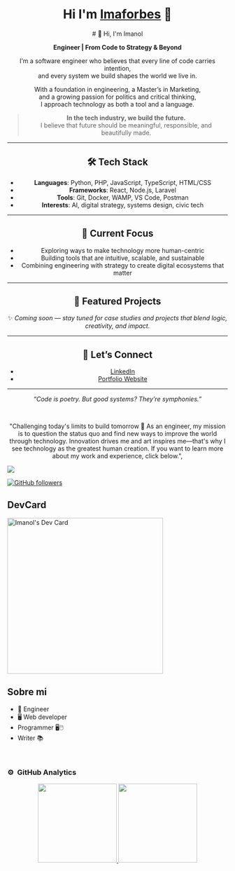 <div align="center">
<h1 align="center">Hi I'm <a href="https://www.imaforbes.com/">Imaforbes</a> 🖖</h1>
  <p class="text-justify sobre-mi__descripcion" data-section="about" data-value="text">
# 👋 Hi, I'm Imanol

**Engineer | From Code to Strategy & Beyond**

I’m a software engineer who believes that every line of code carries intention,  
and every system we build shapes the world we live in.

With a foundation in engineering, a Master’s in Marketing,  
and a growing passion for politics and critical thinking,  
I approach technology as both a tool and a language.

> **In the tech industry, we build the future.**  
> I believe that future should be meaningful, responsible, and beautifully made.

---

## 🛠️ Tech Stack

- **Languages**: Python, PHP, JavaScript, TypeScript, HTML/CSS  
- **Frameworks**: React, Node.js, Laravel  
- **Tools**: Git, Docker, WAMP, VS Code, Postman  
- **Interests**: AI, digital strategy, systems design, civic tech

---

## 🚀 Current Focus

- Exploring ways to make technology more human-centric  
- Building tools that are intuitive, scalable, and sustainable  
- Combining engineering with strategy to create digital ecosystems that matter

---

## 📌 Featured Projects

✨ *Coming soon — stay tuned for case studies and projects that blend logic, creativity, and impact.*

---

## 🤝 Let’s Connect

- [LinkedIn](www.linkedin.com/in/imanol-perez)  
- [Portfolio Website](https://www.imaforbes.com)  

---

*“Code is poetry. But good systems? They’re symphonies.”*
</p>
<br>

<p class="text-justify sobre-mi__descripcion" data-section="about" data-value="text">
							"Challenging today's limits to build tomorrow 🚀 As an engineer, my mission is to question the status quo and find new ways to improve the world through technology. Innovation drives me and art inspires me—that's why I see technology as the greatest human creation. If you want to learn more about my work and experience, click below.",
						</p>
  
</div>
<img src="https://img-cdn.inc.com/image/upload/w_1024,h_576,c_fill/images/panoramic/GettyImages-90504957_534260_xifb9j.jpg">

[![GitHub followers](https://img.shields.io/github/followers/imaforbes?style=social)](https://github.com/Imaforbes)


## DevCard
<a href="https://app.daily.dev/imaforbes"><img src="https://api.daily.dev/devcards/v2/0jXPEqNRJ3oqWwgI0GpY1.png?type=default&r=atr" width="356" alt="Imanol's Dev Card"/></a>

## Sobre mi

- 🧰 Engineer  
- 🖥️ Web developer
- Programmer 🖥️🖱️
- Writer 📚
<br>


### ⚙️ &nbsp;GitHub Analytics

<p align="center">
<a href="https://github.com/Imaforbes">
  <img height="180em" src="https://github-readme-stats-eight-theta.vercel.app/api?username=Imaforbes&show_icons=true&theme=algolia&include_all_commits=true&count_private=true"/>
  <img height="180em" src="https://github-readme-stats-eight-theta.vercel.app/api/top-langs/?username=Imaforbes&layout=compact&langs_count=8&theme=algolia"/>
</a>
</p>
